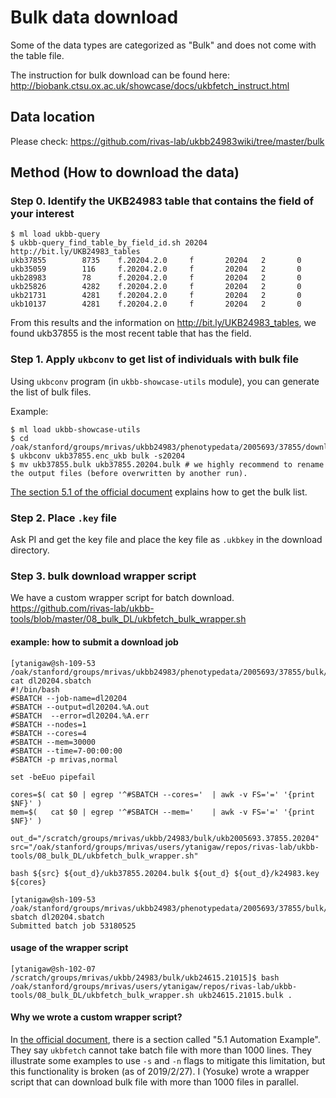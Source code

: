 # Bulk data download

Some of the data types are categorized as "Bulk" and does not come with the table file.

The instruction for bulk download can be found here:
http://biobank.ctsu.ox.ac.uk/showcase/docs/ukbfetch_instruct.html

## Data location

Please check: https://github.com/rivas-lab/ukbb24983wiki/tree/master/bulk

## Method (How to download the data)

### Step 0. Identify the UKB24983 table that contains the field of your interest

```
$ ml load ukbb-query
$ ukbb-query_find_table_by_field_id.sh 20204
http://bit.ly/UKB24983_tables
ukb37855        8735    f.20204.2.0     f       20204   2       0
ukb35059        116     f.20204.2.0     f       20204   2       0
ukb28983        78      f.20204.2.0     f       20204   2       0
ukb25826        4282    f.20204.2.0     f       20204   2       0
ukb21731        4281    f.20204.2.0     f       20204   2       0
ukb10137        4281    f.20204.2.0     f       20204   2       0
```

From this results and the information on http://bit.ly/UKB24983_tables, we found
ukb37855 is the most recent table that has the field.

### Step 1. Apply `ukbconv` to get list of individuals with bulk file

Using `ukbconv` program (in `ukbb-showcase-utils` module), you can generate the list of bulk files.

Example:
```
$ ml load ukbb-showcase-utils
$ cd /oak/stanford/groups/mrivas/ukbb24983/phenotypedata/2005693/37855/download
$ ukbconv ukb37855.enc_ukb bulk -s20204
$ mv ukb37855.bulk ukb37855.20204.bulk # we highly recommend to rename the output files (before overwritten by another run).
```

[The section 5.1 of the official document](http://biobank.ctsu.ox.ac.uk/showcase/docs/ukbfetch_instruct.html) explains how to get the bulk list.

### Step 2. Place `.key` file

Ask PI and get the key file and place the key file as `.ukbkey` in the download directory.

### Step 3. bulk download wrapper script

We have a custom wrapper script for batch download. 
https://github.com/rivas-lab/ukbb-tools/blob/master/08_bulk_DL/ukbfetch_bulk_wrapper.sh

#### example: how to submit a download job

```
[ytanigaw@sh-109-53 /oak/stanford/groups/mrivas/ukbb24983/phenotypedata/2005693/37855/bulk/ukb2005693.37855.20204]$ cat dl20204.sbatch
#!/bin/bash
#SBATCH --job-name=dl20204
#SBATCH --output=dl20204.%A.out
#SBATCH  --error=dl20204.%A.err
#SBATCH --nodes=1
#SBATCH --cores=4
#SBATCH --mem=30000
#SBATCH --time=7-00:00:00
#SBATCH -p mrivas,normal

set -beEuo pipefail

cores=$( cat $0 | egrep '^#SBATCH --cores='  | awk -v FS='=' '{print $NF}' )
mem=$(   cat $0 | egrep '^#SBATCH --mem='    | awk -v FS='=' '{print $NF}' )

out_d="/scratch/groups/mrivas/ukbb/24983/bulk/ukb2005693.37855.20204"
src="/oak/stanford/groups/mrivas/users/ytanigaw/repos/rivas-lab/ukbb-tools/08_bulk_DL/ukbfetch_bulk_wrapper.sh"

bash ${src} ${out_d}/ukb37855.20204.bulk ${out_d} ${out_d}/k24983.key ${cores}

[ytanigaw@sh-109-53 /oak/stanford/groups/mrivas/ukbb24983/phenotypedata/2005693/37855/bulk/ukb2005693.37855.20204]$ sbatch dl20204.sbatch
Submitted batch job 53180525
```

#### usage of the wrapper script

```
[ytanigaw@sh-102-07 /scratch/groups/mrivas/ukbb/24983/bulk/ukb24615.21015]$ bash /oak/stanford/groups/mrivas/users/ytanigaw/repos/rivas-lab/ukbb-tools/08_bulk_DL/ukbfetch_bulk_wrapper.sh ukb24615.21015.bulk .
```

#### Why we wrote a custom wrapper script?
In [the official document](http://biobank.ctsu.ox.ac.uk/showcase/docs/ukbfetch_instruct.html), there is a section called "5.1 Automation Example". They say `ukbfetch` cannot take batch file with more than 1000 lines. They illustrate some examples to use `-s` and `-n` flags to mitigate this limitation, but this functionality is broken (as of 2019/2/27). I (Yosuke) wrote a wrapper script that can download bulk file with more than 1000 files in parallel.
